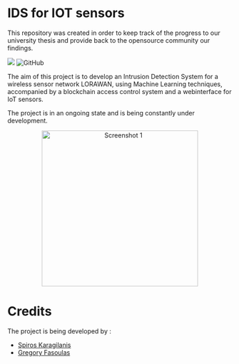 # IDS for IOT sensors

<!-- This README is updated only by collabolators of the project -->

This repository was created in order to keep track of the progress to our university thesis and provide back to the opensource community our findings.

![](https://img.shields.io/badge/Updated-September%20%207,%202022-lightgrey.svg)
<img alt="GitHub" src="https://img.shields.io/github/license/BlackPhoenixr/IDS-for-IOT-sensors-with-webinterface">

The aim of this project is to develop an Intrusion Detection System for a wireless sensor network LORAWAN, using Machine Learning techniques, accompanied by a blockchain access control system and a webinterface for IoT sensors.

The project is in an ongoing state and is being constantly under development.

<p align="center">
<img src="https://github.com/BlackPhoenixr/IDS-for-IOT-sensors-with-webinterface/blob/master/Plan.png" alt="Screenshot 1" width="350"/>
</p>



# Credits 

The project is being developed by :
- [Spiros Karagilanis](https://www.linkedin.com/in/karagilanis/)
- [Gregory Fasoulas](https://www.linkedin.com/in/gregory-fasoulas/)






